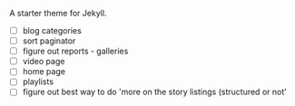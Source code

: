 A starter theme for Jekyll.

- [ ] blog categories
- [ ] sort paginator
- [ ] figure out reports - galleries
- [ ] video page
- [ ] home page
- [ ] playlists
- [ ] figure out best way to do 'more on the story listings (structured or not'